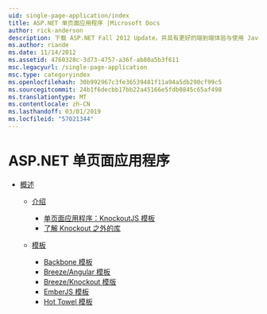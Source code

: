 ```yaml
---
uid: single-page-application/index
title: ASP.NET 单页面应用程序 |Microsoft Docs
author: rick-anderson
description: 下载 ASP.NET Fall 2012 Update，并具有更好的端到端体验与使用 JavaScrip 的重要客户端交互构建应用程序...
ms.author: riande
ms.date: 11/14/2012
ms.assetid: 4760328c-3d73-4757-a36f-ab80a5b3f611
msc.legacyurl: /single-page-application
msc.type: categoryindex
ms.openlocfilehash: 30b992967c3fe36539481f11a94a5db290cf99c5
ms.sourcegitcommit: 24b1f6decbb17bb22a45166e5fdb0845c65af498
ms.translationtype: MT
ms.contentlocale: zh-CN
ms.lasthandoff: 03/01/2019
ms.locfileid: "57021344"
---
```

<a name="aspnet-single-page-application"></a>ASP.NET 单页面应用程序
====================
- [概述](overview/index.md)

    - [介绍](overview/introduction/index.md)

        - [单页面应用程序：KnockoutJS 模板](overview/introduction/knockoutjs-template.md)
        - [了解 Knockout 之外的库](overview/introduction/other-libraries.md)
    - [模板](overview/templates/index.md)

        - [Backbone 模板](overview/templates/backbonejs-template.md)
        - [Breeze/Angular 模板](overview/templates/breezeangular-template.md)
        - [Breeze/Knockout 模版](overview/templates/breezeknockout-template.md)
        - [EmberJS 模板](overview/templates/emberjs-template.md)
        - [Hot Towel 模板](overview/templates/hottowel-template.md)
